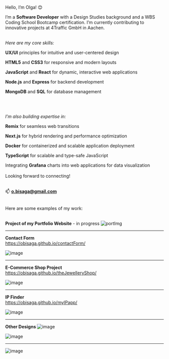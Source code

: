 Hello, I’m Olga! 😊

I’m a **Software Developer** with a Design Studies background and a WBS Coding School Bootcamp certification. I’m currently contributing to innovative projects at 4Traffic GmbH in Aachen.
<br><br>

_Here are my core skills:_<br>



**UX/UI** principles for intuitive and user-centered design

**HTML5** and **CSS3** for responsive and modern layouts

**JavaScript** and **React** for dynamic, interactive web applications

**Node.js** and **Express** for backend development

**MongoDB** and **SQL** for database management

<br><br>

_I’m also building expertise in:_<br>



**Remix** for seamless web transitions

**Next.js** for hybrid rendering and performance optimization

**Docker** for containerized and scalable application deployment

**TypeScript** for scalable and type-safe JavaScript

Integrating **Grafana** charts into web applications for data visualization
<br><br>
Looking forward to connecting!
<br><br>
  
📫 **o.bisaga@gmail.com**
<br><br>

Here are some examples of my work:
<br><br>

**Project of my Portfolio Website** - in progress
![portImg](https://github.com/user-attachments/assets/f6744715-67d8-4a80-a3f2-63eca1700eb7)

________________________________________________________________________________________________________________


**Contact Form**<br>
https://obisaga.github.io/contactForm/

![image](https://github.com/obisaga/contactForm/assets/134201947/3dd32f08-03bc-4ff2-a025-a33b39dee59e)


________________________________________________________________________________________________________________


**E-Commerce Shop Project**<br>
https://obisaga.github.io/theJewelleryShop/   

![image](https://github.com/obisaga/ecommerceClient/assets/134201947/06f0d867-15da-4afe-95c3-b6b22ae047ef)
________________________________________________________________________________________________________________


**IP Finder**<br>
https://obisaga.github.io/myIPapp/

![image](https://github.com/obisaga/myIPapp/assets/134201947/7b7d8453-f9e3-476b-b23a-087fdd5987c1)

________________________________________________________________________________________________________________


**Other Designs**
![image](https://github.com/obisaga/dogbreedsMongo/assets/134201947/b6c3e5f3-571c-4d1e-8851-ffcf41d7545b)

![image](https://github.com/obisaga/dogbreedsMongo/assets/134201947/62a94253-782e-45de-b494-41cbaa9c3579)

________________________________________________________________________________________________________________

![image](https://github.com/obisaga/Cookbook/assets/134201947/2fd41e46-ed2f-45f6-a17f-02288fb7c891)
